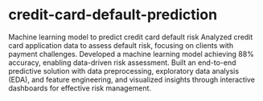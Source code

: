 # credit-card-default-prediction
Machine learning model to predict credit card default risk
Analyzed credit card application data to assess default risk, focusing on clients with payment challenges. 
Developed a machine learning model achieving 88% accuracy, enabling data-driven risk assessment. 
Built an end-to-end predictive solution with data preprocessing, exploratory data analysis (EDA), and feature engineering, and visualized insights through interactive dashboards for effective risk management.
